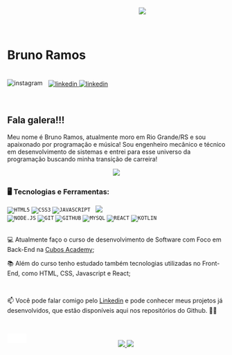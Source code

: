 <img align="right" width="200px" style="margin-top:-20px" src="https://i.ibb.co/kB1Z0gR/Avatar001.png">

</br>
</br>

<div display="inline-block">
 
 <h1 align="left">Bruno Ramos</h1>
 <a href="https://www.instagram.com/brunoramosgtr/">
    <img align="left" width="95px" style="margin-top:20px" src="https://i.ibb.co/CJJtLFr/instagram.png" alt="instagram" style="vertical-align:top;">
  </a> 
  <a href="https://www.linkedin.com/in/brunoramosdev/">
    <img width="50px" height="50px" style="margin-top:20px" src="https://i.ibb.co/84HwYRT/linkedin.png" alt="linkedin" style="vertical-align:top;">
  </a>
    <a href="mailto:88brunoramos@gmail.com">
    <img width="50px" height="50px" style="margin-top:22px" src="https://cdn-icons-png.flaticon.com/512/281/281769.png" alt="linkedin" style="vertical-align:top;">
  </a>
</div>





</br>
</br>

## Fala galera!!!

Meu nome é Bruno Ramos, atualmente moro em Rio Grande/RS e sou apaixonado por programação e música! Sou engenheiro mecânico e técnico em desenvolvimento de sistemas e entrei para esse universo da programação buscando minha transição de carreira! 

<p align="center">
  <img src="https://img.ibxk.com.br/2022/09/16/desenvolvedor-profissao-16153327482060.jpg" width="350">
</p>

### 🖥️ Tecnologias e Ferramentas: 
<img width="300px" align="right" src="https://i.ibb.co/167hZgH/Avatar002.png">
<code><img width="40px" src="https://cdn.jsdelivr.net/gh/devicons/devicon/icons/html5/html5-original-wordmark.svg" title = "HTML5"/></code>
<code><img width="40px" src="https://cdn.jsdelivr.net/gh/devicons/devicon/icons/css3/css3-original-wordmark.svg" title = "CSS3"/></code>
<code><img width="40px" src="https://cdn.jsdelivr.net/gh/devicons/devicon/icons/javascript/javascript-original.svg" title = "JAVASCRIPT"/></code>
<code><img width="40px" src="https://cdn.jsdelivr.net/gh/devicons/devicon/icons/nodejs/nodejs-original.svg" title = "NODE.JS"/></code>
<code><img width="40px" src="https://cdn.jsdelivr.net/gh/devicons/devicon/icons/git/git-original.svg" title = "GIT"/></code>
<code><img width="40px" src="https://cdn.jsdelivr.net/gh/devicons/devicon/icons/github/github-original.svg" title = "GITHUB"/></code>
<code><img width="40px" src="https://cdn.jsdelivr.net/gh/devicons/devicon/icons/mysql/mysql-original.svg" title = "MYSQL"/></code>
<code><img width="40px" src="https://cdn.jsdelivr.net/gh/devicons/devicon/icons/react/react-original.svg" title = "REACT"/></code>
<code><img width="40px" src="https://cdn.jsdelivr.net/gh/devicons/devicon/icons/kotlin/kotlin-original.svg" title = "KOTLIN"/></code>


</br>
</br>
<div display="inline-block">
 <p align="left">💻 Atualmente faço o curso de desenvolvimento de Software com Foco em Back-End na <a href="https://cubos.academy/">Cubos Academy</a>;</p>
 <p align="left">📚 Além do curso tenho estudado também tecnologias utilizadas no Front-End, como HTML, CSS, Javascript e React;</p>
</div>



</br>

📫 Você pode falar comigo pelo [Linkedin](https://www.linkedin.com/in/brunoramosdev/) e pode conhecer meus projetos já desenvolvidos, que estão disponíveis aqui nos repositórios do Github. 🧑‍💻

</br>

<a href="https://www.instagram.com/brunoramosgtr/" target="_blank"><img align="left" alt="Instagram" width="22px" src="https://github.com/Aakarsh-B/trying-repos/blob/master/insta.svg" />
<a href="https://www.linkedin.com/in/brunoramosdev/" target="_blank"><img align="left" alt="LinkedIn" width="22px" src="https://github.com/Aakarsh-B/trying-repos/blob/master/linkedin.svg" />

##
<p align="center">
<a href="https://github.com/bruno-ramos-dev">
  <img height="180em" src="https://github-readme-stats-eight-theta.vercel.app/api?username=bruno-ramos-dev&show_icons=true&theme=algolia&include_all_commits=true&count_private=true"/>
  <img height="180em" src="https://github-readme-stats-eight-theta.vercel.app/api/top-langs/?username=bruno-ramos-dev&layout=compact&langs_count=8&theme=algolia"/>
</a>
</p>
